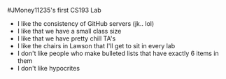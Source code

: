 #JMoney11235's first CS193 Lab


- I like the consistency of GitHub servers (jk.. lol)
- I like that we have a small class size
- I like that we have pretty chill TA's
- I like the chairs in Lawson that I'll get to sit in every lab
- I don't like people who make bulleted lists that have exactly 6 items in them
- I don't like hypocrites
